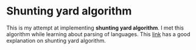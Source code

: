 # Shunting yard algorithm

This is my attempt at implementing **shunting yard algorithm**.
I met this algorithm while learning about parsing of languages.
This [link](http://mathcenter.oxford.emory.edu/site/cs171/shuntingYardAlgorithm/) has a good explanation on shunting yard algorithm.
